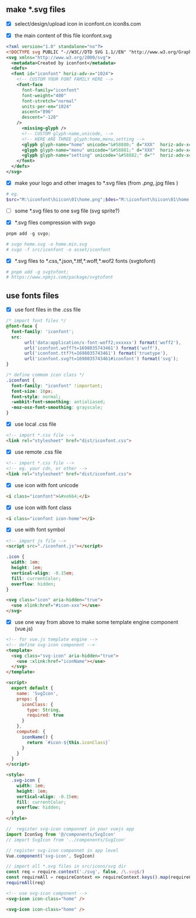 ## make *.svg files

- [x] select/design/upload icon in iconfont.cn icon8s.com


- [x] the main content of this file iconfont.svg
```svg
<?xml version="1.0" standalone="no"?>
<!DOCTYPE svg PUBLIC "-//W3C//DTD SVG 1.1//EN" "http://www.w3.org/Graphics/SVG/1.1/DTD/svg11.dtd" >
<svg xmlns="http://www.w3.org/2000/svg">
  <metadata>Created by iconfont</metadata>
  <defs>
  <font id="iconfont" horiz-adv-x="1024">
    <!-- CUSTOM YOUR FONT FAMILY HERE -->
    <font-face
      font-family="iconfont"
      font-weight="400"
      font-stretch="normal"
      units-per-em="1024"
      ascent="896"
      descent="-128"
    />
      <missing-glyph />
      <!-- CUSTOM glyph-name,unicode, -->
      <!-- HERE ARE THREE glyph:home,menu,setting -->
      <glyph glyph-name="home" unicode="&#58880;" d="XXX"  horiz-adv-x="1024" />
      <glyph glyph-name="menu" unicode="&#58881;" d="XXX"  horiz-adv-x="1024" />
      <glyph glyph-name="setting" unicode="&#58882;" d=""  horiz-adv-x="1024" />
    </font>
  </defs>
</svg>

```

- [x] make your logo and other images to *.svg files (from *.png,*.jpg files )
```powershell
# eg.
$src="M:\iconfont\hiicon\01\home.png";$des="M:\iconfont\hiicon\01\home.svg";magick convert  $src  $des;
```

- [ ] some *.svg files to one svg file (svg sprite?)

- [x] *.svg files compression with svgo

```powershell
pnpm add -g svgo;

# svgo home.svg -o home.min.svg
# svgo -f src/iconfont -o asset/iconfont
```

- [x] *.svg files to \*.css,\*.json,\*.ttf,\*.woff,\*.wof2 fonts (svgtofont)
```powershell
# pnpm add -g svgtofont;
# https://www.npmjs.com/package/svgtofont
```

## use fonts files
- [x] use font files in the .css file 
```css
/* import font files */
@font-face {
  font-family: 'iconfont';
  src: 
       url('data:application/x-font-woff2;xxxxxx') format('woff2'),
       url('iconfont.woff?t=1698035743461') format('woff'),
       url('iconfont.ttf?t=1698035743461') format('truetype'),
       url('iconfont.svg?t=1698035743461#iconfont') format('svg');
}
```

```css
/* define commom icon class */
.iconfont {
  font-family: "iconfont" !important;
  font-size: 16px;
  font-style: normal;
  -webkit-font-smoothing: antialiased;
  -moz-osx-font-smoothing: grayscale;
}
```

- [x] use local .css file
```html
<!-- import *.css file -->
<link rel="stylesheet" href="dist/iconfont.css">
```

- [x] use remote .css file
```html
<!-- import *.css file -->
<!-- eg. your cdn, or other -->
<link rel="stylesheet" href="dist/iconfont.css">
```

- [x] use icon with font unicode
```html
<i class="iconfont">&#xe664;</i>
```

- [x] use icon with font class
```html
<i class="iconfont icon-home"></i>
```


- [x] use with font symbol
```html
<!-- import js file -->
<script src="./iconfont.js"></script>
```

```css
.icon {
  width: 1em;
  height: 1em;
  vertical-align: -0.15em;
  fill: currentColor;
  overflow: hidden;
}
```

```html
<svg class="icon" aria-hidden="true">
  <use xlink:href="#icon-xxx"></use>
</svg>
```

- [x] use one way from above to make some template engine component (vue.js)
```html
<!-- for vue.js template engine -->
<!-- define svg-icon component -->
<template>
  <svg class="svg-icon" aria-hidden="true">
    <use :xlink:href="iconName"></use>
  </svg>
</template>

<script>
  export default {
    name: 'SvgIcon',
    props: {
      iconClass: {
        type: String,
        required: true
      }
    },
    computed: {
      iconName() {
        return `#icon-${this.iconClass}`
      }
    }
  }
</script>

<style>
  .svg-icon {
    width: 1em;
    height: 1em;
    vertical-align: -0.15em;
    fill: currentColor;
    overflow: hidden;
  }
</style>
```

```ts
//  register svg-icon componnet in your vuejs app
import IconSvg from '@/components/SvgIcon'
// import SvgIcon from '../components/SvgIcon'

// register svg-icon componnet in app level
Vue.component('svg-icon', SvgIcon)

// import all *.svg files in src/icons/svg dir
const req = require.context('./svg', false, /\.svg$/)
const requireAll = requireContext => requireContext.keys().map(requireContext)
requireAll(req)
```

```html
<!-- use svg-icon component -->
<svg-icon icon-class="home" />
```


```html
<svg-icon icon-class="home" />
```
